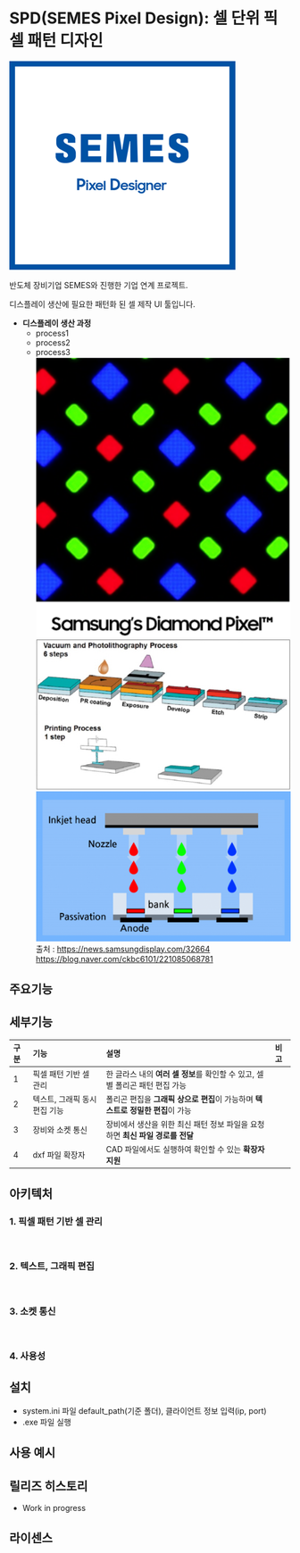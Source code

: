 # SPD(SEMES Pixel Design): 셀 단위 픽셀 패턴 디자인

![image-1.png](./image-1.png)

반도체 장비기업 SEMES와 진행한 기업 연계 프로젝트.

디스플레이 생산에 필요한 패턴화 된 셀 제작 UI 툴입니다.

- **디스플레이 생산 과정**
  - process1
  - process2
  - process3
![image-5.png](./image-5.png)
![image-3.png](./image-3.png)
![image-2.png](./image-2.png)
출처 : https://news.samsungdisplay.com/32664
      https://blog.naver.com/ckbc6101/221085068781

## 주요기능

## 세부기능
|구분|기능|설명|비고|
|:---|:---|:---|:---|
|1|픽셀 패턴 기반 셀 관리|한 글라스 내의 **여러 셀 정보**를 확인할 수 있고, 셀 별 폴리곤 패턴 편집 가능| |
|2|텍스트, 그래픽 동시 편집 기능|폴리곤 편집을 **그래픽 상으로 편집**이 가능하며 **텍스트로 정밀한 편집**이 가능| |
|3|장비와 소켓 통신|장비에서 생산을 위한 최신 패턴 정보 파일을 요청하면 **최신 파일 경로를 전달**| |
|4|dxf 파일 확장자|CAD 파일에서도 실행하여 확인할 수 있는 **확장자 지원**| |
## 아키텍처

### 1. 픽셀 패턴 기반 셀 관리


<br>

### 2. 텍스트, 그래픽 편집


<br>

### 3. 소켓 통신

<br>


### 4. 사용성

## 설치
- system.ini 파일 default_path(기준 폴더), 클라이언트 정보 입력(ip, port)
- .exe 파일 실행

## 사용 예시

## 릴리즈 히스토리
* Work in progress

## 라이센스
